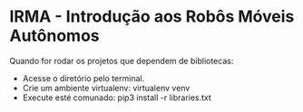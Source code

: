 # IRMA - Introdução aos Robôs Móveis Autônomos

Quando for rodar os projetos que dependem de bibliotecas:
- Acesse o diretório pelo terminal.
- Crie um ambiente virtualenv: virtualenv venv
- Execute esté comunado: pip3 install -r libraries.txt
